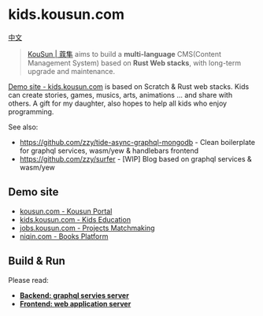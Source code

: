 # kids.kousun.com

[中文](./README-ZH.md)

> [KouSun | 蔻隼](https://kousun.com) aims to build a **multi-language** CMS(Content Management System) based on **Rust Web stacks**, with long-term upgrade and maintenance.

[Demo site - kids.kousun.com](https://kids.kousun.com) is based on Scratch & Rust web stacks. Kids can create stories, games, musics, arts, animations ... and share with others. A gift for my daughter, also hopes to help all kids who enjoy programming.

See also:
- https://github.com/zzy/tide-async-graphql-mongodb - Clean boilerplate for graphql services, wasm/yew & handlebars frontend
- https://github.com/zzy/surfer - [WIP] Blog based on graphql services & wasm/yew

## Demo site

- [kousun.com - Kousun Portal](https://kousun.com)
- [kids.kousun.com - Kids Education](https://kids.kousun.com)
- [jobs.kousun.com - Projects Matchmaking](https://jobs.kousun.com)
- [niqin.com - Books Platform](https://niqin.com)

## Build & Run

Please read:
- [**Backend: graphql servies server**](./backend/README.md)
- [**Frontend: web application server**](./frontend/README.md)
